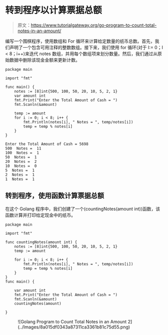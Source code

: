 # 转到程序以计算票据总额

> 原文：<https://www.tutorialgateway.org/go-program-to-count-total-notes-in-an-amount/>

编写一个围棋程序，使用数组和 For 循环来计算给定数量的纸币总数。首先，我们声明了一个包含可用注释的整数数组。接下来，我们使用 for 循环(对于 I:= 0；I < 8；i++)来迭代 notes 数组，并用每个数组项来划分数量。然后，我们通过从原始数据中删除该现金金额来更新计数。

```
package main

import "fmt"

func main() {
    notes := [8]int{500, 100, 50, 20, 10, 5, 2, 1}
    var amount int
    fmt.Print("Enter the Total Amount of Cash = ")
    fmt.Scanln(&amount)

    temp := amount
    for i := 0; i < 8; i++ {
        fmt.Println(notes[i], " Notes = ", temp/notes[i])
        temp = temp % notes[i]
    }
}
```

```
Enter the Total Amount of Cash = 5698
500  Notes =  11
100  Notes =  1
50  Notes =  1
20  Notes =  2
10  Notes =  0
5  Notes =  1
2  Notes =  1
1  Notes =  1
```

## 转到程序，使用函数计算票据总额

在这个 Golang 程序中，我们创建了一个(countingNotes(amount int))函数，该函数计算并打印给定现金中的纸币。

```
package main

import "fmt"

func countingNotes(amount int) {
    notes := [8]int{500, 100, 50, 20, 10, 5, 2, 1}
    temp := amount

    for i := 0; i < 8; i++ {
        fmt.Println(notes[i], " Notes = ", temp/notes[i])
        temp = temp % notes[i]
    }
}
func main() {

    var amount int
    fmt.Print("Enter the Total Amount of Cash = ")
    fmt.Scanln(&amount)
    countingNotes(amount)

}
```

<figure class="wp-block-image size-large">![Golang Program to Count Total Notes in an Amount 2](../Images/8a015df0343a87311ca3361b81c75d55.png)</figure>